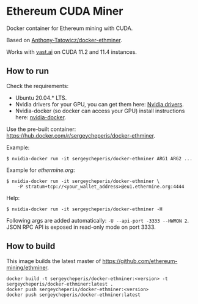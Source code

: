 # Ethereum CUDA Miner

Docker container for Ethereum mining with CUDA.

Based on [Anthony-Tatowicz/docker-ethminer](https://github.com/Anthony-Tatowicz/docker-ethminer).

Works with [vast.ai](https://vast.ai/) on CUDA 11.2 and 11.4 instances.

## How to run

Check the requirements:

- Ubuntu 20.04.* LTS.
- Nvidia drivers for your GPU, you can get them here: [Nvidia drivers](http://www.nvidia.com/Download/index.aspx).
- Nvidia-docker (so docker can access your GPU) install instructions here: [nvidia-docker](https://github.com/NVIDIA/nvidia-docker).

Use the pre-built container: https://hub.docker.com/r/sergeycheperis/docker-ethminer.

Example:
```
$ nvidia-docker run -it sergeycheperis/docker-ethminer ARG1 ARG2 ...
```

Example for *ethermine.org*:

```
$ nvidia-docker run -it sergeycheperis/docker-ethminer \
    -P stratum+tcp://<your_wallet_address>@eu1.ethermine.org:4444
```

Help:
```
$ nvidia-docker run -it sergeycheperis/docker-ethminer -H
```

Following args are added automatically: `-U --api-port -3333 --HWMON 2`. JSON RPC API is exposed in read-only mode on port 3333.

## How to build

This image builds the latest master of https://github.com/ethereum-mining/ethminer.

```
docker build -t sergeycheperis/docker-ethminer:<version> -t sergeycheperis/docker-ethminer:latest .
docker push sergeycheperis/docker-ethminer:<version>
docker push sergeycheperis/docker-ethminer:latest
```
